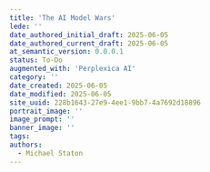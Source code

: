 ```yaml
---
title: 'The AI Model Wars'
lede: ''
date_authored_initial_draft: 2025-06-05
date_authored_current_draft: 2025-06-05
at_semantic_version: 0.0.0.1
status: To-Do
augmented_with: 'Perplexica AI'
category: ''
date_created: 2025-06-05
date_modified: 2025-06-05
site_uuid: 228b1643-27e9-4ee1-9bb7-4a7692d18896
portrait_image: ''
image_prompt: ''
banner_image: ''
tags:
authors:
  - Michael Staton
---
```


